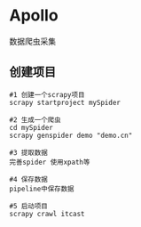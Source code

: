 # Apollo
数据爬虫采集


## 创建项目
```shell
#1 创建一个scrapy项目 
scrapy startproject mySpider 
 
#2 生成一个爬虫 
cd mySpider
scrapy genspider demo "demo.cn" 
 
#3 提取数据 
完善spider 使用xpath等 
 
#4 保存数据 
pipeline中保存数据 

#5 启动项目
scrapy crawl itcast

```